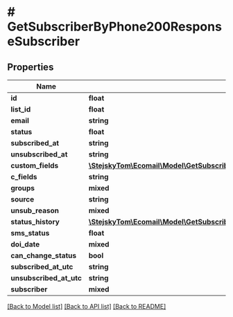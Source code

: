 # # GetSubscriberByPhone200ResponseSubscriber

## Properties

Name | Type | Description | Notes
------------ | ------------- | ------------- | -------------
**id** | **float** |  | [optional]
**list_id** | **float** |  | [optional]
**email** | **string** |  | [optional]
**status** | **float** |  | [optional]
**subscribed_at** | **string** |  | [optional]
**unsubscribed_at** | **string** |  | [optional]
**custom_fields** | [**\StejskyTom\Ecomail\Model\GetSubscriberByPhone200ResponseSubscriberCustomFields**](GetSubscriberByPhone200ResponseSubscriberCustomFields.md) |  | [optional]
**c_fields** | **string** |  | [optional]
**groups** | **mixed** |  | [optional]
**source** | **string** |  | [optional]
**unsub_reason** | **mixed** |  | [optional]
**status_history** | [**\StejskyTom\Ecomail\Model\GetSubscriberByPhone200ResponseSubscriberStatusHistoryInner[]**](GetSubscriberByPhone200ResponseSubscriberStatusHistoryInner.md) |  | [optional]
**sms_status** | **float** |  | [optional]
**doi_date** | **mixed** |  | [optional]
**can_change_status** | **bool** |  | [optional]
**subscribed_at_utc** | **string** |  | [optional]
**unsubscribed_at_utc** | **string** |  | [optional]
**subscriber** | **mixed** |  | [optional]

[[Back to Model list]](../../README.md#models) [[Back to API list]](../../README.md#endpoints) [[Back to README]](../../README.md)
